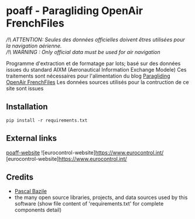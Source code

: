# poaff - Paragliding OpenAir FrenchFiles

*/!\ ATTENTION: Seules des données officielles doivent êtres utilisées pour la navigation aérienne.*  
*/!\ WARNING  : Only official data must be used for air navigation*  

Programme d'extraction et de formatage par lots; basé sur des données issues du standard AIXM (Aeronautical Information Exchange Modele)
Ces traitements sont nécessaires pour l'alimentation du blog [Paragliding OpenAir FrenchFiles](http://pascal.bazile.free.fr/paraglidingFolder/divers/GPS/OpenAir-Format/)
Les données sources utilisés pour la contruction de ce site sont issues 


## Installation
```
pip install -r requirements.txt
```


## External links
[poaff-website](http://pascal.bazile.free.fr/paraglidingFolder/divers/GPS/OpenAir-Format/)
![eurocontrol-website]https://www.eurocontrol.int/ [eurocontrol-website]https://www.eurocontrol.int/


## Credits
- [Pascal Bazile](https://github.com/BPascal-91/)
- the many open source libraries, projects, and data sources used by this software (show file content of 'requirements.txt' for complete components detail)

